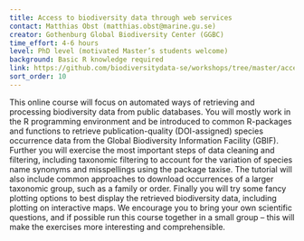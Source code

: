 ```yaml
---
title: Access to biodiversity data through web services
contact: Matthias Obst (matthias.obst@marine.gu.se)
creator: Gothenburg Global Biodiversity Center (GGBC)
time_effort: 4-6 hours
level: PhD level (motivated Master’s students welcome)
background: Basic R knowledge required
link: https://github.com/biodiversitydata-se/workshops/tree/master/access_biodiversity_data
sort_order: 10
---
```

This online course will focus on automated ways of retrieving and processing biodiversity data from public databases. You will mostly work in the R programming environment and be introduced to common R-packages and functions to retrieve publication-quality (DOI-assigned) species occurrence data from the Global Biodiversity Information Facility (GBIF). Further you will exercise the most important steps of data cleaning and filtering, including taxonomic filtering to account for the variation of species name synonyms and misspellings using the package taxise. The tutorial will also include common approaches to download occurrences of a larger taxonomic group, such as a family or order. Finally you will try some fancy plotting options to best display the retrieved biodiversity data, including plotting on interactive maps. We encourage you to bring your own scientific questions, and if possible run this course together in a small group – this will make the exercises more interesting and comprehensible.
